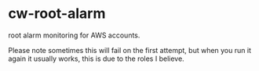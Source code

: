 # cw-root-alarm
root alarm monitoring for AWS accounts.

Please note sometimes this will fail on the first attempt, but when you run it again it usually works, this is due to the roles I believe. 
